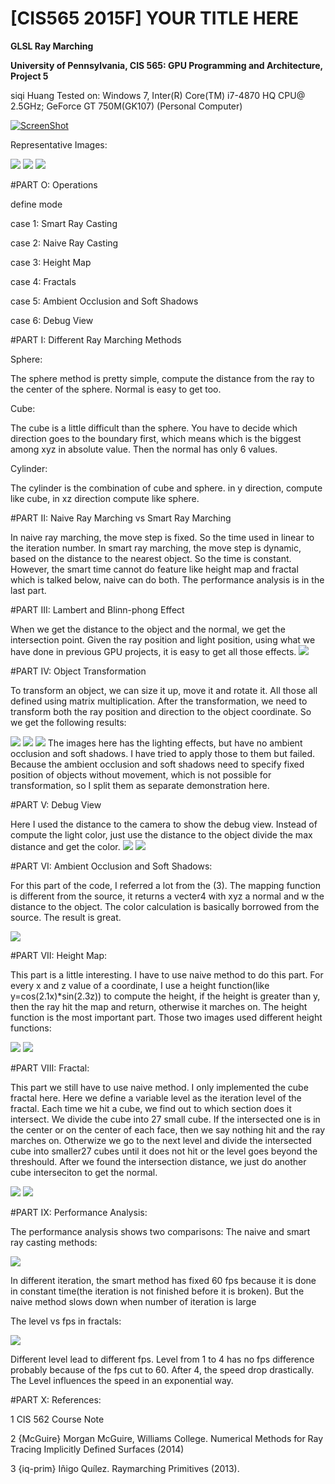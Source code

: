 # [CIS565 2015F] YOUR TITLE HERE

**GLSL Ray Marching**

**University of Pennsylvania, CIS 565: GPU Programming and Architecture, Project 5**

siqi Huang Tested on: Windows 7, Inter(R) Core(TM) i7-4870 HQ CPU@ 2.5GHz; GeForce GT 750M(GK107) (Personal Computer)

[![ScreenShot](img/AO1.png)](https://www.shadertoy.com/view/llBXR3)

Representative Images:

![](img/AO1.png)
![](img/terrain1.png)
![](img/fractal1.png)

#PART O: Operations

define mode

case 1: Smart Ray Casting 

case 2: Naive Ray Casting

case 3: Height Map

case 4: Fractals

case 5: Ambient Occlusion and Soft Shadows

case 6: Debug View

#PART I: Different Ray Marching Methods

Sphere:

The sphere method is pretty simple, compute the distance from the ray to the center of the sphere. Normal is easy to get too.

Cube:

The cube is a little difficult than the sphere. You have to decide which direction goes to the boundary first, which means which is the biggest among xyz in absolute value. Then the normal has only 6 values.

Cylinder:

The cylinder is the combination of cube and sphere. in y direction, compute like cube, in xz direction compute like sphere.

#PART II: Naive Ray Marching vs Smart Ray Marching

In naive ray marching, the move step is fixed. So the time used in linear to the iteration number.
In smart ray marching, the move step is dynamic, based on the distance to the nearest object. So the time is constant.
However, the smart time cannot do feature like height map and fractal which is talked below, naive can do both.
The performance analysis is in the last part.

#PART III: Lambert and Blinn-phong Effect

When we get the distance to the object and the normal, we get the intersection point. Given the ray position and light position, using what we have done in previous GPU projects, it is easy to get all those effects.
![](img/AO1.png)

#PART IV: Object Transformation

To transform an object, we can size it up, move it and rotate it. All those all defined using matrix multiplication. After the transformation, we need to transform both the ray position and direction to the object coordinate. So we get the following results:

![](img/transform1.png)
![](img/transform2.png)
![](img/transform3.png)
The images here has the lighting effects, but have no ambient occlusion and soft shadows. I have tried to apply those to them but failed. Because the ambient occlusion and soft shadows need to specify fixed position of objects without movement, which is not possible for transformation, so I split them as separate demonstration here. 

#PART V: Debug View

Here I used the distance to the camera to show the debug view. Instead of compute the light color, just use the distance to the object divide the max distance and get the color.
![](img/debug1.png)
![](img/debug2.png)

#PART VI: Ambient Occlusion and Soft Shadows:

For this part of the code, I referred a lot from the (3). The mapping function is different from the source, it returns a vecter4 with xyz a normal and w the distance to the object. The color calculation is basically borrowed from the source. The result is great.

![](img/AO1.png)
 
#PART VII: Height Map:

This part is a little interesting. I have to use naive method to do this part. For every x and z value of a coordinate, I use a height function(like y=cos(2.1x)*sin(2.3z)) to compute the height, if the height is greater than y, then the ray hit the map and return, otherwise it marches on. The height function is the most important part.
Those two images used different height functions:

![](img/terrain1.png)
![](img/terrian2.png)

#PART VIII: Fractal:

This part we still have to use naive method.
I only implemented the cube fractal here.
Here we define a variable level as the iteration level of the fractal.
Each time we hit a cube, we find out to which section does it intersect. We divide the cube into 27 small cube. If the intersected one is in the center or on the center of each face, then we say nothing hit and the ray marches on. Otherwize we go to the next level and divide the intersected cube into smaller27 cubes until it does not hit or the level goes beyond the threshould. After we found the intersection distance, we just do another cube interseciton to get the normal.

![](img/fractal1.png)
![](img/fractal2.png)

#PART IX: Performance Analysis:

The performance analysis shows two comparisons:
The naive and smart ray casting methods:

![](img/smart_naive_ana.png)

In different iteration, the smart method has fixed 60 fps because it is done in constant time(the iteration is not finished before it is broken). But the naive method slows down when number of iteration is large

The level vs fps in fractals:

![](img/fractal_ana.png)

Different level lead to different fps. Level from 1 to 4 has no fps difference probably because of the fps cut to 60. After 4, the speed drop drastically. The Level influences the speed in an exponential way.

#PART X: References:

1 CIS 562 Course Note

2 {McGuire} Morgan McGuire, Williams College. Numerical Methods for Ray Tracing Implicitly Defined Surfaces (2014)

3 {iq-prim} Iñigo Quílez. Raymarching Primitives (2013).
